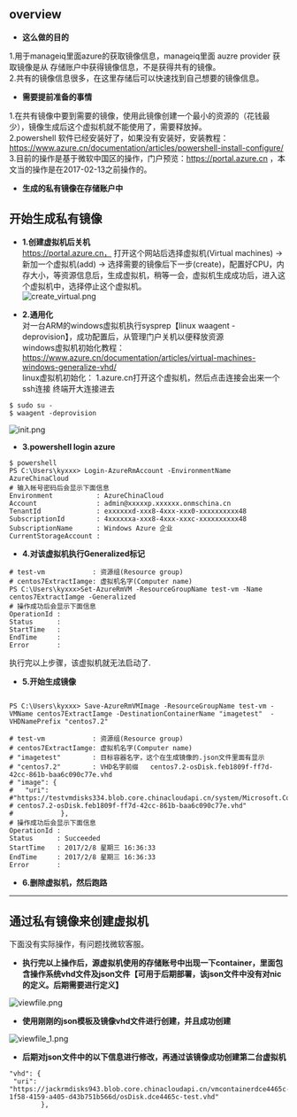 ## **overview**   

* **这么做的目的**     

1.用于manageiq里面azure的获取镜像信息，manageiq里面 auzre provider 获取镜像是从 存储账户中获得镜像信息，不是获得共有的镜像。            
2.共有的镜像信息很多，在这里存储后可以快速找到自己想要的镜像信息。        

* **需要提前准备的事情**      

1.在共有镜像中要到需要的镜像，使用此镜像创建一个最小的资源的（花钱最少），镜像生成后这个虚拟机就不能使用了，需要释放掉。   
2.powershell 软件已经安装好了，如果没有安装好，安装教程：https://www.azure.cn/documentation/articles/powershell-install-configure/             
3.目前的操作是基于微软中国区的操作，门户预览：https://portal.azure.cn  ，本文当的操作是在2017-02-13之前操作的。     

* **生成的私有镜像在存储账户中**

## **开始生成私有镜像**     

* **1.创建虚拟机后关机**    
https://portal.azure.cn， 打开这个网站后选择虚拟机(Virtual machines) -> 新加一个虚拟机(add) -> 选择需要的镜像后下一步(create)，配置好CPU，内存大小，等资源信息后，生成虚拟机，稍等一会，虚拟机生成成功后，进入这个虚拟机中，选择停止这个虚拟机。  
![create_virtual.png](https://bitbucket.org/repo/oE6yEX/images/2531739198-create_virtual.png)      

* **2.通用化**     
对一台ARM的windows虚拟机执行sysprep【linux waagent -deprovision】，成功配置后，从管理门户关机以便释放资源  
windows虚拟机初始化教程： https://www.azure.cn/documentation/articles/virtual-machines-windows-generalize-vhd/    
linux虚拟机初始化： 
1.azure.cn打开这个虚拟机，然后点击连接会出来一个ssh连接  终端开大连接进去
```
$ sudo su -
$ waagent -deprovision
```   
![init.png](https://bitbucket.org/repo/oE6yEX/images/3636706195-init.png)
  

* **3.powershell login azure**     

```
$ powershell
PS C:\Users\kyxxx> Login-AzureRmAccount -EnvironmentName AzureChinaCloud
# 输入帐号密码后会显示下面信息
Environment           : AzureChinaCloud
Account               : admin@xxxxxp.xxxxxx.onmschina.cn
TenantId              : exxxxxxd-xxx8-4xxx-xxx0-xxxxxxxxxx48
SubscriptionId        : 4xxxxxxa-xxx8-4xxx-xxxc-xxxxxxxxxx48
SubscriptionName      : Windows Azure 企业
CurrentStorageAccount :
```      
* **4.对该虚拟机执行Generalized标记**      

```
# test-vm            : 资源组(Resource group) 
# centos7ExtractIamge: 虚拟机名字(Computer name)
PS C:\Users\kyxxx>Set-AzureRmVM -ResourceGroupName test-vm -Name centos7ExtractIamge -Generalized
# 操作成功后会显示下面信息
OperationId :
Status      :
StartTime   :
EndTime     :
Error       :
```      
执行完以上步骤，该虚拟机就无法启动了.     

* **5.开始生成镜像**   

```

PS C:\Users\kyxxx> Save-AzureRmVMImage -ResourceGroupName test-vm -VMName centos7ExtractIamge -DestinationContainerName "imagetest"  -VHDNamePrefix "centos7.2"    

# test-vm            : 资源组(Resource group) 
# centos7ExtractIamge: 虚拟机名字(Computer name)
# "imagetest"        : 目标容器名字，这个在生成镜像的.json文件里面有显示
# "centos7.2"        : VHD名字前缀   centos7.2-osDisk.feb1809f-ff7d-42cc-861b-baa6c090c77e.vhd
# "image": {
#   "uri": #"https://testvmdisks334.blob.core.chinacloudapi.cn/system/Microsoft.Compute/Images/imagetest/
# centos7.2-osDisk.feb1809f-ff7d-42cc-861b-baa6c090c77e.vhd"
#            },
# 操作成功后会显示下面信息
OperationId :
Status      : Succeeded
StartTime   : 2017/2/8 星期三 16:36:33
EndTime     : 2017/2/8 星期三 16:36:33
Error       :
```    

* **6.删除虚拟机，然后跑路**      

-------------------------------------------------------------------------------------------

## **通过私有镜像来创建虚拟机**    

下面没有实际操作，有问题找微软客服。

* **执行完以上操作后，源虚拟机使用的存储账号中出现一下container，里面包含操作系统vhd文件及json文件【可用于后期部署，该json文件中没有对nic的定义。后期需要进行定义】**     

![viewfile.png](https://bitbucket.org/repo/oE6yEX/images/3618722865-viewfile.png)

* **使用刚刚的json模板及镜像vhd文件进行创建，并且成功创建**

![viewfile_1.png](https://bitbucket.org/repo/oE6yEX/images/2343757804-viewfile_1.png)      

* **后期对json文件中的以下信息进行修改，再通过该镜像成功创建第二台虚拟机**    

```
"vhd": {
 "uri": "https://jackrmdisks943.blob.core.chinacloudapi.cn/vmcontainerdce4465c-1f58-4159-a405-d43b751b566d/osDisk.dce4465c-test.vhd"
        },
```